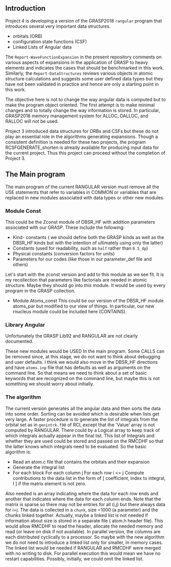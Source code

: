 ﻿## Introduction
Project 4 is developing a version of the GRASP2018 `rangular` program that introduces several very important data structures.
* orbitals (ORB)
* configuration state functions (CSF)
* Linked  Lists of Angular data

The `Report-WaveFunctionExpansion` in the present repository comments on various aspects of expansions in the application of GRASP to heavy elements and indicates the cases that should be benchmarked in this work.  Similarly, the `Report-DataStructures` reviews various objects in atomic structure calculations and suggests some user defined data types but they have not been validated in practice and hence are only a starting point in this work.

The objective here is not to change the way angular data is computed but to make the program object oriented.  The first attempt is to make minimal changes and to totally change the way information is stored. In particular, GRASP2018 memory management system for ALLOC, DALLOC, and RALLOC will not be used.    

Project 3 introduced data structures for ORBs  and CSFs but these do not play an essential role in the algorithms generating expansions.  Though a consistent definition is needed for these two projects,  the program RCSFGENERATE_shorten is already available for producing input data for the current project. Thus this project can proceed without the completion of Project 3.

## The Main program
The main program of the current RANGULAR version must remove all the USE statements that refer to variables in COMMON or variables that are replaced in new modules associated with data types or other new modules.
### Module Const

This could be the Zconst module of DBSR_HF  with addition parameters associated with our GRASP.  These include  the following:
  * Kind- constants ( we should define both the GRASP kinds as well as the DBSR_HF kinds but with the intention of ultimately using only the latter)
  * Constants  (used for readability, such as `half` rather than `0.5_dp`)
  * Physical constants (conversion factors for units)
  * Parameters for our codes  (like those in our parameter_def  file and others)
  
Let's start with the zconst version and add to this module as we see fit.  It is my recollection that parameters like factorials are needed in atomic structure. Maybe they should go into this module. It would be used by every program in the GRASP collection.
* Module Atoms_const
This could be our version of the DBSR_HF  module atoms_par but modified to our view of things.  In particular, our new rnucleus module could be included here   (CONTAINS). 

### Library  Angular

Unfortunately the  GRASP Lib92 and RANGULAR are not clearly documented.  

These new modules would be USED In the main program.  Some CALLS can be removed since, at this stage, we do not want to think about debugging and user defaults.  I think we would also move in the DBSR_HF directions and have `atoms.inp` file that has defaults as well as arguments on the command line.  So that means we need to think about a set of basic keywords that are recognized on the command line, but maybe this is not something we should worry about initially. 

### The algorithm

The current version generates all the angular data and then sorts the data into some order.  Sorting can be avoided which is desirable when lists get very large.  A  faster procedure is to generate the list of integrals from the orbital set as in `genintrk.f90` of RCI, except that the 'Value' array is not computed by RANGULAR.  There could by a Logical array to keep track of which integrals actually appear in the final list. This list of Integrals and whether they are used could be stored and passed on the RMCDHF so that the latter knows which integrals need to be evaluated.  So the basic algorithm is:

  * Read an atom.c file that contains the orbitals and their expansion
  * Generate the integral list
  * For each block
      For each column  j
         For each row  i <= j 
            Compute contributions to the data list in the form of [ coefficient, index to integral, I ] if the matrix element is not zero.
            
Also needed is an array indicating where the data for each row ends and another that indicates where the data for each column ends.  Note that the matrix is sparse so there may not be entries for all (i,j) but there always data for i=j.  The data is collected in a `chunk`, size =1000 (a parameter) and the chunks linked together.  Actually, maybe a linked list is not needed if information about size is stored in a separate file ( atom.h header file). This would allow RMCDHF to read the header, allocate the needed memory and read (or leave on disk if not available). In parallel version, the columns are each distributed cyclically to a processor.   So maybe with the new algorithm we do not need to introduce a linked list only for smaller, in memory cases.  The linked list would be needed if RANGULAR and RMCDHF were merged with no writing to disk.  For parallel execution this would mean we have no restart capabilities. Possibly, initially, we could omit the linked list.

